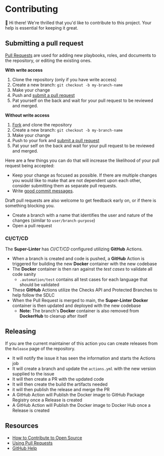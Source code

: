 # Contributing

:wave: Hi there!
We're thrilled that you'd like to contribute to this project. Your help is essential for keeping it great.

## Submitting a pull request

[Pull Requests][pulls] are used for adding new playbooks, roles, and documents to the repository, or editing the existing ones.

**With write access**

1. Clone the repository (only if you have write access)
1. Create a new branch: `git checkout -b my-branch-name`
1. Make your change
1. Push and [submit a pull request][pr]
1. Pat yourself on the back and wait for your pull request to be reviewed and merged.

**Without write access**

1. [Fork][fork] and clone the repository
1. Create a new branch: `git checkout -b my-branch-name`
1. Make your change
1. Push to your fork and [submit a pull request][pr]
1. Pat your self on the back and wait for your pull request to be reviewed and merged.

Here are a few things you can do that will increase the likelihood of your pull request being accepted:

- Keep your change as focused as possible. If there are multiple changes you would like to make that are not dependent upon each other, consider submitting them as separate pull requests.
- Write [good commit messages](https://tbaggery.com/2008/04/19/a-note-about-git-commit-messages.html).

Draft pull requests are also welcome to get feedback early on, or if there is something blocking you.

- Create a branch with a name that identifies the user and nature of the changes (similar to `user/branch-purpose`)
- Open a pull request

### CI/CT/CD

The **Super-Linter** has _CI/CT/CD_ configured utilizing **GitHub** Actions.

- When a branch is created and code is pushed, a **GitHub** Action is triggered for building the new **Docker** container with the new codebase
- The **Docker** container is then ran against the _test cases_ to validate all code sanity
  - `.automation/test` contains all test cases for each language that should be validated
- These **GitHub** Actions utilize the Checks API and Protected Branches to help follow the SDLC
- When the Pull Request is merged to main, the **Super-Linter** **Docker** container is then updated and deployed with the new codebase
  - **Note:** The branch's **Docker** container is also removed from **DockerHub** to cleanup after itself

## Releasing

If you are the current maintainer of this action you can create releases from the `Release` page  of the repository.

- It will notify the issue it has seen the information and starts the Actions job
- It will create a branch and update the `actions.yml` with the new version supplied to the issue
- It will then create a PR with the updated code
- It will then create the build the artifacts needed
- it will then publish the release and merge the PR
- A GitHub Action will Publish the Docker image to GitHub Package Registry once a Release is created
- A GitHub Action will Publish the Docker image to Docker Hub once a Release is created

## Resources

- [How to Contribute to Open Source](https://opensource.guide/how-to-contribute/)
- [Using Pull Requests](https://docs.github.com/en/github/collaborating-with-pull-requests/proposing-changes-to-your-work-with-pull-requests/about-pull-requests)
- [GitHub Help](https://docs.github.com/en)

[pulls]: https://github.com/super-linter/super-linter/pulls
[pr]: https://github.com/super-linter/super-linter/compare
[fork]: https://github.com/super-linter/super-linter/fork
